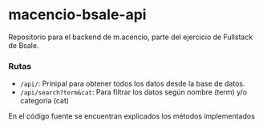 # macencio-bsale-api
Repositorio para el backend de m.acencio, parte del ejercicio de Fullstack de Bsale.

### Rutas
* ``/api/``: Prinipal para obtener todos los datos desde la base de datos.
* ``/api/search?term&cat``: Para filtrar los datos según nombre (term) y/o categoría (cat)

En el código fuente se encuentran explicados los métodos implementados
